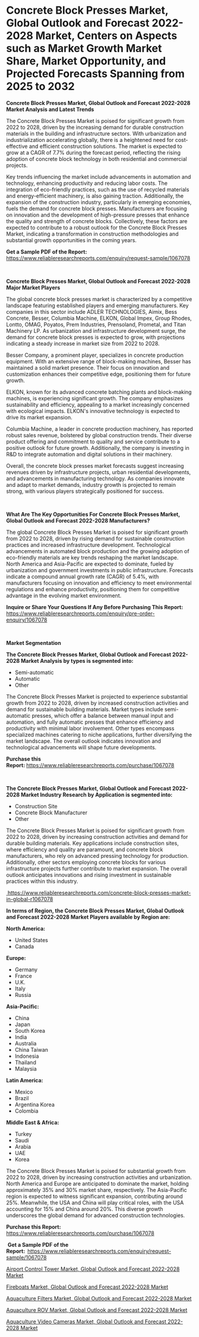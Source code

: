 <p><h1>Concrete Block Presses Market, Global Outlook and Forecast 2022-2028 Market, Centers on Aspects such as Market Growth Market Share, Market Opportunity, and Projected Forecasts Spanning from 2025 to 2032</h1></p><p><strong>Concrete Block Presses Market, Global Outlook and Forecast 2022-2028 Market Analysis and Latest Trends</strong></p>
<p><p>The Concrete Block Presses Market is poised for significant growth from 2022 to 2028, driven by the increasing demand for durable construction materials in the building and infrastructure sectors. With urbanization and industrialization accelerating globally, there is a heightened need for cost-effective and efficient construction solutions. The market is expected to grow at a CAGR of 7.7% during the forecast period, reflecting the rising adoption of concrete block technology in both residential and commercial projects.</p><p>Key trends influencing the market include advancements in automation and technology, enhancing productivity and reducing labor costs. The integration of eco-friendly practices, such as the use of recycled materials and energy-efficient machinery, is also gaining traction. Additionally, the expansion of the construction industry, particularly in emerging economies, fuels the demand for concrete block presses. Manufacturers are focusing on innovation and the development of high-pressure presses that enhance the quality and strength of concrete blocks. Collectively, these factors are expected to contribute to a robust outlook for the Concrete Block Presses Market, indicating a transformation in construction methodologies and substantial growth opportunities in the coming years.</p></p>
<p><strong>Get a Sample PDF of the Report:&nbsp;</strong> <a href="https://www.reliableresearchreports.com/enquiry/request-sample/1067078?utm_campaign=28&utm_medium=2&utm_source=Github&utm_content=ia&utm_term=21032025&utm_id=concrete-block-presses-market-global-outlook-and-forecast-2022-2028">https://www.reliableresearchreports.com/enquiry/request-sample/1067078</a></p>
<p>&nbsp;</p>
<p><strong>Concrete Block Presses Market, Global Outlook and Forecast 2022-2028 Major Market Players</strong></p>
<p><p>The global concrete block presses market is characterized by a competitive landscape featuring established players and emerging manufacturers. Key companies in this sector include ADLER TECHNOLOGIES, Aimix, Bess Concrete, Besser, Columbia Machine, ELKON, Global Impex, Group Rhodes, Lontto, OMAG, Poyatos, Prem Industries, Prensoland, Prometal, and Titan Machinery LP. As urbanization and infrastructure development surge, the demand for concrete block presses is expected to grow, with projections indicating a steady increase in market size from 2022 to 2028.</p><p>Besser Company, a prominent player, specializes in concrete production equipment. With an extensive range of block-making machines, Besser has maintained a solid market presence. Their focus on innovation and customization enhances their competitive edge, positioning them for future growth.</p><p>ELKON, known for its advanced concrete batching plants and block-making machines, is experiencing significant growth. The company emphasizes sustainability and efficiency, appealing to a market increasingly concerned with ecological impacts. ELKON's innovative technology is expected to drive its market expansion.</p><p>Columbia Machine, a leader in concrete production machinery, has reported robust sales revenue, bolstered by global construction trends. Their diverse product offering and commitment to quality and service contribute to a positive outlook for future growth. Additionally, the company is investing in R&D to integrate automation and digital solutions in their machinery.</p><p>Overall, the concrete block presses market forecasts suggest increasing revenues driven by infrastructure projects, urban residential developments, and advancements in manufacturing technology. As companies innovate and adapt to market demands, industry growth is projected to remain strong, with various players strategically positioned for success.</p></p>
<p>&nbsp;</p>
<p><strong>What Are The Key Opportunities For Concrete Block Presses Market, Global Outlook and Forecast 2022-2028 Manufacturers?</strong></p>
<p><p>The global Concrete Block Presses Market is poised for significant growth from 2022 to 2028, driven by rising demand for sustainable construction practices and increased infrastructure development. Technological advancements in automated block production and the growing adoption of eco-friendly materials are key trends reshaping the market landscape. North America and Asia-Pacific are expected to dominate, fueled by urbanization and government investments in public infrastructure. Forecasts indicate a compound annual growth rate (CAGR) of 5.4%, with manufacturers focusing on innovation and efficiency to meet environmental regulations and enhance productivity, positioning them for competitive advantage in the evolving market environment.</p></p>
<p><strong>Inquire or Share Your Questions If Any Before Purchasing This Report:</strong> <a href="https://www.reliableresearchreports.com/enquiry/pre-order-enquiry/1067078?utm_campaign=28&utm_medium=2&utm_source=Github&utm_content=ia&utm_term=21032025&utm_id=concrete-block-presses-market-global-outlook-and-forecast-2022-2028">https://www.reliableresearchreports.com/enquiry/pre-order-enquiry/1067078</a></p>
<p>&nbsp;</p>
<p><strong>Market Segmentation</strong></p>
<p><strong>The Concrete Block Presses Market, Global Outlook and Forecast 2022-2028 Market Analysis by types is segmented into:</strong></p>
<p><ul><li>Semi-automatic</li><li>Automatic</li><li>Other</li></ul></p>
<p><p>The Concrete Block Presses Market is projected to experience substantial growth from 2022 to 2028, driven by increased construction activities and demand for sustainable building materials. Market types include semi-automatic presses, which offer a balance between manual input and automation, and fully automatic presses that enhance efficiency and productivity with minimal labor involvement. Other types encompass specialized machines catering to niche applications, further diversifying the market landscape. The overall outlook indicates innovation and technological advancements will shape future developments.</p></p>
<p><strong>Purchase this Report:&nbsp;</strong><a href="https://www.reliableresearchreports.com/purchase/1067078?utm_campaign=28&utm_medium=2&utm_source=Github&utm_content=ia&utm_term=21032025&utm_id=concrete-block-presses-market-global-outlook-and-forecast-2022-2028">https://www.reliableresearchreports.com/purchase/1067078</a></p>
<p>&nbsp;</p>
<p><strong>The Concrete Block Presses Market, Global Outlook and Forecast 2022-2028 Market Industry Research by Application is segmented into:</strong></p>
<p><ul><li>Construction Site</li><li>Concrete Block Manufacturer</li><li>Other</li></ul></p>
<p><p>The Concrete Block Presses Market is poised for significant growth from 2022 to 2028, driven by increasing construction activities and demand for durable building materials. Key applications include construction sites, where efficiency and quality are paramount, and concrete block manufacturers, who rely on advanced pressing technology for production. Additionally, other sectors employing concrete blocks for various infrastructure projects further contribute to market expansion. The overall outlook anticipates innovations and rising investment in sustainable practices within this industry.</p></p>
<p><a href="https://www.reliableresearchreports.com/concrete-block-presses-market-in-global-r1067078?utm_campaign=28&utm_medium=2&utm_source=Github&utm_content=ia&utm_term=21032025&utm_id=concrete-block-presses-market-global-outlook-and-forecast-2022-2028">&nbsp;https://www.reliableresearchreports.com/concrete-block-presses-market-in-global-r1067078</a></p>
<p><strong>In terms of Region, the Concrete Block Presses Market, Global Outlook and Forecast 2022-2028 Market Players available by Region are:</strong></p>
<p>
    <p> <strong> North America: </strong>
        <ul>
            <li>United States</li>
            <li>Canada</li>
        </ul>
        </p> 
    <p> <strong> Europe: </strong>
        <ul>
            <li>Germany</li>
            <li>France</li>
            <li>U.K.</li>
            <li>Italy</li>
            <li>Russia</li>
        </ul>
        </p> 
    <p> <strong> Asia-Pacific: </strong>
        <ul>
            <li>China</li>
            <li>Japan</li>
            <li>South Korea</li>
            <li>India</li>
            <li>Australia</li>
            <li>China Taiwan</li>
            <li>Indonesia</li>
            <li>Thailand</li>
            <li>Malaysia</li>
        </ul>
        </p> 
    <p> <strong> Latin America: </strong>
        <ul>
            <li>Mexico</li>
            <li>Brazil</li>
            <li>Argentina Korea</li>
            <li>Colombia</li>
        </ul>
        </p> 
    <p> <strong> Middle East & Africa: </strong>
        <ul>
            <li>Turkey</li>
            <li>Saudi</li>
            <li>Arabia</li>
            <li>UAE</li>
            <li>Korea</li>
        </ul>
    </p>
    </p>
<p><p>The Concrete Block Presses Market is poised for substantial growth from 2022 to 2028, driven by increasing construction activities and urbanization. North America and Europe are anticipated to dominate the market, holding approximately 35% and 30% market share, respectively. The Asia-Pacific region is expected to witness significant expansion, contributing around 25%. Meanwhile, the USA and China will play critical roles, with the USA accounting for 15% and China around 20%. This diverse growth underscores the global demand for advanced construction technologies.</p></p>
<p><strong>Purchase this Report: </strong><a href="https://www.reliableresearchreports.com/purchase/1067078?utm_campaign=28&utm_medium=2&utm_source=Github&utm_content=ia&utm_term=21032025&utm_id=concrete-block-presses-market-global-outlook-and-forecast-2022-2028">https://www.reliableresearchreports.com/purchase/1067078</a></p>
<p>&nbsp;<strong>Get a Sample PDF of the Report:&nbsp;&nbsp;</strong><a href="https://www.reliableresearchreports.com/enquiry/request-sample/1067078?utm_campaign=28&utm_medium=2&utm_source=Github&utm_content=ia&utm_term=21032025&utm_id=concrete-block-presses-market-global-outlook-and-forecast-2022-2028">https://www.reliableresearchreports.com/enquiry/request-sample/1067078</a></p>
<p><strong></strong></p>
<p><p><a href="https://github.com/chikenmhamdi/Market-Research-Report-List-1/blob/main/airport-control-tower-market-global-outlook-and-forecast-2022-2028-market.md?utm_campaign=28&utm_medium=2&utm_source=Github&utm_content=ia&utm_term=21032025&utm_id=concrete-block-presses-market-global-outlook-and-forecast-2022-2028">Airport Control Tower Market, Global Outlook and Forecast 2022-2028 Market</a></p><p><a href="https://github.com/krulicfidura/Market-Research-Report-List-1/blob/main/fireboats-market-global-outlook-and-forecast-2022-2028-market.md?utm_campaign=28&utm_medium=2&utm_source=Github&utm_content=ia&utm_term=21032025&utm_id=concrete-block-presses-market-global-outlook-and-forecast-2022-2028">Fireboats Market, Global Outlook and Forecast 2022-2028 Market</a></p><p><a href="https://github.com/shewlisapsai/Market-Research-Report-List-1/blob/main/aquaculture-filters-market-global-outlook-and-forecast-2022-2028-market.md?utm_campaign=28&utm_medium=2&utm_source=Github&utm_content=ia&utm_term=21032025&utm_id=concrete-block-presses-market-global-outlook-and-forecast-2022-2028">Aquaculture Filters Market, Global Outlook and Forecast 2022-2028 Market</a></p><p><a href="https://github.com/hunanuzmez/Market-Research-Report-List-1/blob/main/aquaculture-rov-market-global-outlook-and-forecast-2022-2028-market.md?utm_campaign=28&utm_medium=2&utm_source=Github&utm_content=ia&utm_term=21032025&utm_id=concrete-block-presses-market-global-outlook-and-forecast-2022-2028">Aquaculture ROV Market, Global Outlook and Forecast 2022-2028 Market</a></p><p><a href="https://github.com/mriwacraane/Market-Research-Report-List-1/blob/main/aquaculture-video-cameras-market-global-outlook-and-forecast-2022-2028-market.md?utm_campaign=28&utm_medium=2&utm_source=Github&utm_content=ia&utm_term=21032025&utm_id=concrete-block-presses-market-global-outlook-and-forecast-2022-2028">Aquaculture Video Cameras Market, Global Outlook and Forecast 2022-2028 Market</a></p></p>